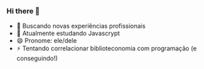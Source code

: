 ### Hi there 👋

- 🔭 Buscando novas experiências profissionais
- 🌱 Atualmente estudando Javascrypt
- 😄 Pronome: ele/dele
- ⚡ Tentando correlacionar biblioteconomia com programação (e conseguindo!)



<!--
**Italo-natalino/Italo-natalino** is a ✨ _special_ ✨ repository because its `README.md` (this file) appears on your GitHub profile.

Here are some ideas to get you started:

- 🔭 I’m currently working on ...
- 🌱 I’m currently learning ...
- 👯 I’m looking to collaborate on ...
- 🤔 I’m looking for help with ...
- 💬 Ask me about ...
- 📫 How to reach me: ...
- 😄 Pronouns: ...
- ⚡ Fun fact: ...
-->
